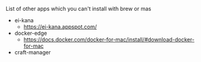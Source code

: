 List of other apps which you can't install with brew or mas
- ei-kana
  - https://ei-kana.appspot.com/
- docker-edge
  - https://docs.docker.com/docker-for-mac/install/#download-docker-for-mac
- craft-manager
